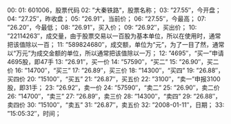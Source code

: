 00: 
01: 601006，股票代码
02: ”大秦铁路”，股票名称；
03: ”27.55″，今开盘；
04: ”27.25″，昨收盘；
05: ”26.91″，当前价；
06: ”27.55″，今最高；
07: ”26.20″，今最低；
08: ”26.91″，买入价；
09: ”26.92″，买出价；
10: ”22114263″，成交量，由于股票交易以一百股为基本单位，所以在使用时，通常把该值除以一百；
11: ”589824680″，成交额，单位为“元”，为了一目了然，通常以“万元”为成交金额的单位，所以通常把该值除以一万；
12: ”4695″，“买一”申请4695股，即47手
13: ”26.91″，买一价
14: ”57590″，“买二”
15: ”26.90″，买二价
16: ”14700″，“买三”
17: ”26.89″，买三价
18: ”14300″，“买四”
19: ”26.88″，买四价
20: ”15100″，“买五”
21: ”26.87″，买五价
22: ”3100″，“卖一”申报3100股，即31手；
23: ”26.92″，卖一价
24: ”57590″，“卖二”
25: ”26.90″，卖二价
26: ”14700″，“卖三”
27: ”26.89″，卖三价
28: ”14300″，“卖四”
29: ”26.88″，卖四价
30: ”15100″，“卖五”
31: ”26.87″，卖五价
32: ”2008-01-11″，日期；
33: ”15:05:32″，时间；
